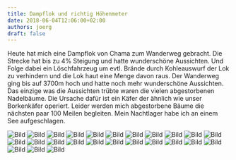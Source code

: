 ```yaml
---
title: Dampflok und richtig Höhenmeter
date: 2018-06-04T12:06:00+02:00
authors: joerg
draft: false
---
```


Heute hat mich eine Dampflok von Chama zum Wanderweg gebracht. Die Strecke hat bis zu 4% Steigung und hatte wunderschöne Aussichten. Und Folge dabei ein Löschfahrzeug um evtl. Brände durch Kohleauswurf der Lok zu verhindern und die Lok haut eine Menge davon raus.
Der Wanderweg ging bis auf 3700m hoch und hatte noch mehr wunderschöne Aussichten. Das einzige was die Aussichten trübte waren die vielen abgestorbenen Nadelbäume. Die Ursache dafür ist ein Käfer der ähnlich wie unser Borkenkäfer operiert. Leider werden mich abgestorbene Bäume die nächsten paar 100 Meilen begleiten.
Mein Nachtlager habe ich an einem See aufgeschlagen. 



![Bild](/images/OI000399.jpg	"Bild")
![Bild](/images/OI000400.jpg	"Bild")
![Bild](/images/OI000401.jpg	"Bild")
![Bild](/images/OI000402.jpg	"Bild")
![Bild](/images/OI000403.jpg	"Bild")
![Bild](/images/OI000404.jpg	"Bild")
![Bild](/images/OI000405.jpg	"Bild")
![Bild](/images/OI000406.jpg	"Bild")
![Bild](/images/OI000407.jpg	"Bild")
![Bild](/images/OI000408.jpg	"Bild")
![Bild](/images/OI000409.jpg	"Bild")
![Bild](/images/OI000410.jpg	"Bild")
![Bild](/images/OI000411.jpg	"Bild")
![Bild](/images/OI000412.jpg	"Bild")
![Bild](/images/OI000413.jpg	"Bild")
![Bild](/images/OI000414.jpg	"Bild")
![Bild](/images/OI000415.jpg	"Bild")
![Bild](/images/OI000416.jpg	"Bild")
![Bild](/images/OI000417.jpg	"Bild")
![Bild](/images/OI000418.jpg	"Bild")
![Bild](/images/OI000419.jpg	"Bild")
![Bild](/images/OI000420.jpg	"Bild")
![Bild](/images/OI000421.jpg	"Bild")
![Bild](/images/OI000422.jpg	"Bild")
![Bild](/images/OI000423.jpg	"Bild")

